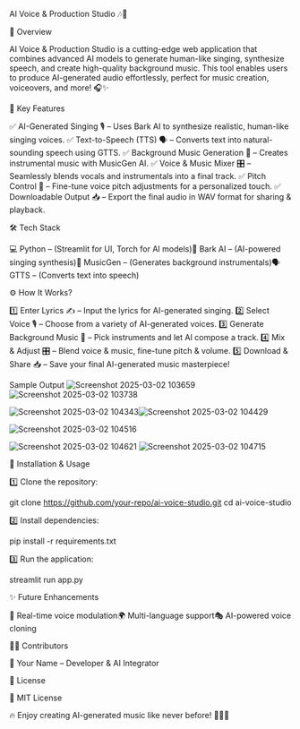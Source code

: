 AI Voice & Production Studio 🎶🎤


🌟 Overview

AI Voice & Production Studio is a cutting-edge web application that combines advanced AI models to generate human-like singing, synthesize speech, and create high-quality background music. This tool enables users to produce AI-generated audio effortlessly, perfect for music creation, voiceovers, and more! 🎧✨


🚀 Key Features

✅ AI-Generated Singing 🎙️ – Uses Bark AI to synthesize realistic, human-like singing voices.
✅ Text-to-Speech (TTS) 🗣️ – Converts text into natural-sounding speech using GTTS.
✅ Background Music Generation 🎼 – Creates instrumental music with MusicGen AI.
✅ Voice & Music Mixer 🎛️ – Seamlessly blends vocals and instrumentals into a final track.
✅ Pitch Control 🔄 – Fine-tune voice pitch adjustments for a personalized touch.
✅ Downloadable Output 📥 – Export the final audio in WAV format for sharing & playback.


🛠️ Tech Stack

💻 Python – (Streamlit for UI, Torch for AI models)🎤 Bark AI – (AI-powered singing synthesis)🎵 MusicGen – (Generates background instrumentals)🗣️ GTTS – (Converts text into speech)


⚙️ How It Works?

1️⃣ Enter Lyrics ✍️ – Input the lyrics for AI-generated singing.
2️⃣ Select Voice 🎙️ – Choose from a variety of AI-generated voices.
3️⃣ Generate Background Music 🎼 – Pick instruments and let AI compose a track.
4️⃣ Mix & Adjust 🎛️ – Blend voice & music, fine-tune pitch & volume.
5️⃣ Download & Share 📥 – Save your final AI-generated music masterpiece!


Sample Output
![Screenshot 2025-03-02 103659](https://github.com/user-attachments/assets/c6dadedc-9f5e-42ed-9f84-1e4a8ddaacf9)
![Screenshot 2025-03-02 103738](https://github.com/user-attachments/assets/d445ca9d-9550-4d63-9fc6-1c7940bfa3ee)

![Screenshot 2025-03-02 104343](https://github.com/user-attachments/assets/7a070bba-dbe4-496d-8061-7ebb3c302310)![Screenshot 2025-03-02 104429](https://github.com/user-attachments/assets/9a588ae9-3646-4f33-b0ea-198fff292e1d)

![Screenshot 2025-03-02 104516](https://github.com/user-attachments/assets/ee6c9f8c-6ae7-457c-b802-62c473d23deb)


![Screenshot 2025-03-02 104621](https://github.com/user-attachments/assets/e6e39464-af51-4971-90f7-284bad58f4b9)
![Screenshot 2025-03-02 104715](https://github.com/user-attachments/assets/01ed44d7-6fb6-42da-a1a5-62fc1558906b)

🔧 Installation & Usage

1️⃣ Clone the repository:

 git clone https://github.com/your-repo/ai-voice-studio.git
 cd ai-voice-studio

2️⃣ Install dependencies:

 pip install -r requirements.txt

3️⃣ Run the application:

 streamlit run app.py


✨ Future Enhancements

🚀 Real-time voice modulation🌍 Multi-language support🎭 AI-powered voice cloning


👨‍💻 Contributors

🎤 Your Name – Developer & AI Integrator

📜 License

🔖 MIT License

🔥 Enjoy creating AI-generated music like never before! 🎵🎶🚀

